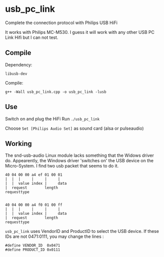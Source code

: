 usb_pc_link
===========

Complete the connection protocol with Philips USB HiFi

It works with Philips MC-M530. I guess it will work with any other USB PC Link Hifi but I can not test.

Compile
------- 
Dependency: 

    libusb-dev

Compile:

    g++ -Wall usb_pc_link.cpp -o usb_pc_link -lusb


Use
---
Switch on and plug the HiFi
Run `./usb_pc_link`

Choose `Set [Philips Audio Set]` as sound card (alsa or pulseaudio)

Working
-------
The snd-usb-audio Linux module lacks something that the Widows driver do. Appearently, the Windows driver 'switches on' the USB device on the Micro-System.
I find two usb packet that seems to do it.

    40 04 00 00 a4 ef 01 00 01
    |  |  |     |     |     |
    |  |  value index |     data
    |  request        length
    requesttype


    40 04 00 00 a4 f0 01 00 ff
    |  |  |     |     |     |
    |  |  value index |     data
    |  request        length
    requesttype

`usb_pc_link` uses VendorID and ProductID to select the USB device. If these IDs are not 0471:0111, you may change the lines :

    #define VENDOR_ID  0x0471
    #define PRODUCT_ID 0x0111
